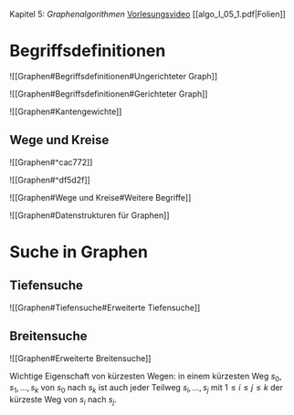 Kapitel 5: *Graphenalgorithmen*
[Vorlesungsvideo](https://uni-bonn.sciebo.de/s/7Gfq3hL6DaUYioC#/files_mediaviewer/Vorlesung%20-%20Kapitel%205-1.mp4)
[[algo_I_05_1.pdf|Folien]]

# Begriffsdefinitionen
![[Graphen#Begriffsdefinitionen#Ungerichteter Graph]]

![[Graphen#Begriffsdefinitionen#Gerichteter Graph]]

![[Graphen#Kantengewichte]]

## Wege und Kreise

![[Graphen#^cac772]]

![[Graphen#^df5d2f]]

![[Graphen#Wege und Kreise#Weitere Begriffe]]

![[Graphen#Datenstrukturen für Graphen]]

# Suche in Graphen
## Tiefensuche
![[Graphen#Tiefensuche#Erweiterte Tiefensuche]]

## Breitensuche

![[Graphen#Erweiterte Breitensuche]]

Wichtige Eigenschaft von kürzesten Wegen: in einem kürzesten Weg $s_{0},s_{1},\ldots,s_{k}$ von $s_{0}$ nach $s_{k}$ ist auch jeder Teilweg $s_{i},\ldots,s_{j}$ mit $1 \leq i \leq j \leq k$ der kürzeste Weg von $s_{i}$ nach $s_{j}$.